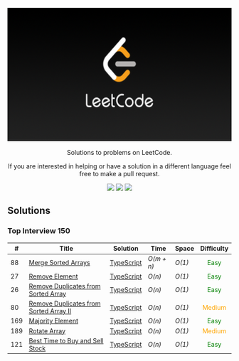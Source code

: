 ﻿<p align="center">
	<a href="https://leetcode.com/TomasLaus/"><img src="./LeetCode.png" height=300px /></a>
</p>
<p align="center">
    Solutions to problems on LeetCode.
</p>
<p align="center">
	If you are interested in helping or have a solution in a different language feel free to make a pull request.
</p>
<p align="center">
	<img src="https://img.shields.io/badge/Problems%20Solved-7-brightgreen.svg?style=for-the-badge">
	<img src="https://img.shields.io/badge/Language-TypeScript-blue.svg?style=for-the-badge">
	<img src="https://img.shields.io/badge/Latest%20Update-02/15/2024-brightgreen.svg?style=for-the-badge">
</p>





## Solutions
### Top Interview 150
| #  | Title           |  Solution       |  Time           | Space           | Difficulty    |
-----|---------------- |:---------------:| --------------- | --------------- |:-------------:|
| 88 |[Merge Sorted Arrays](https://leetcode.com/problems/merge-sorted-array/)| [TypeScript](./Merge%20Sorted%20Array/solution.ts) | _O(m + n)_ | _O(1)_| <span style="color:green">Easy</span> | |
| 27 |[Remove Element](https://leetcode.com/problems/remove-element/)| [TypeScript](./Remove%20Element/solution.ts) | _O(n)_ | _O(1)_| <span style="color:green">Easy</span> | |
| 26 |[Remove Duplicates from Sorted Array](https://leetcode.com/problems/remove-duplicates-from-sorted-array/)| [TypeScript](./Remove%20Duplicates%20from%20Sorted%20Array/solution.ts) | _O(n)_ | _O(1)_| <span style="color:green">Easy</span> | |
| 80 |[Remove Duplicates from Sorted Array II](https://leetcode.com/problems/remove-duplicates-from-sorted-array-ii/)| [TypeScript](./Remove%20Duplicates%20from%20Sorted%20Array%20II/solution.ts) | _O(n)_ | _O(1)_| <span style="color:orange">Medium</span> | |
| 169 |[Majority Element](https://leetcode.com/problems/majority-element/)| [TypeScript](./Majority%20Element/solution.ts) | _O(n)_ | _O(1)_| <span style="color:green">Easy</span> | |
| 189 |[Rotate Array](https://leetcode.com/problems/rotate-array/)| [TypeScript](./Rotate%20Array/solution.ts) | _O(n)_ | _O(1)_| <span style="color:orange">Medium</span> | |
| 121 |[Best Time to Buy and Sell Stock](https://leetcode.com/problems/best-time-to-buy-and-sell-stock/)| [TypeScript](./Best%20Time%20to%20Buy%20and%20Sell%20Stock/solution.ts) | _O(n)_ | _O(1)_| <span style="color:green">Easy</span> | |